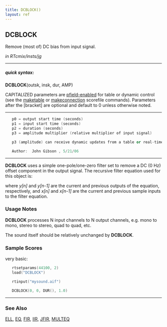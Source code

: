 ```yaml
---
title: DCBLOCK()
layout: ref
---
```


## DCBLOCK

Remove (most of) DC bias from input signal.

*in RTcmix/insts/jg*  
  

-----

##### quick syntax:

**DCBLOCK**(outsk, insk, dur, AMP)

CAPITALIZED parameters are [pfield-enabled](pfield-enabled.html) for
table or dynamic control (see the
[maketable](../scorefile/maketable.html) or
[makeconnection](../scorefile/makeconnection.html) scorefile
commands). Parameters after the \[bracket\] are optional and default to
0 unless otherwise noted.

-----

  

```cpp
   p0 = output start time (seconds)
   p1 = input start time (seconds)
   p2 = duration (seconds)
   p3 = amplitude multiplier (relative multiplier of input signal)

   p3 (amplitude) can receive dynamic updates from a table or real-time control source.

   Author:  John Gibson , 5/21/06
```

  

-----

  
**DCBLOCK** uses a simple one-pole/one-zero filter set to remove a DC (0
Hz) offset component in the output signal. The recursive filter equation
used for this object is:

where *y\[n\]* and *y\[n-1\]* are the current and previous outputs of
the equation, respectively, and *x\[n\]* and *x\[n-1\]* are the current
and previous sample inputs to the filter equation.

### Usage Notes

**DCBLOCK** processes N input channels to N output channels, e.g. mono
to mono, stereo to stereo, quad to quad, etc.

The sound itself should be relatively unchanged by **DCBLOCK**.

### Sample Scores

very basic:

```cpp
   rtsetparams(44100, 2)
   load("DCBLOCK")

   rtinput("mysound.aif")

   DCBLOCK(0, 0, DUR(), 1.0)
```

  

-----

### See Also

[ELL](ELL.html), [EQ](EQ.html), [FIR](FIR.html), [IIR](IIR.html),
[JFIR](JFIR.html), [MULTEQ](MULTEQ.html)
